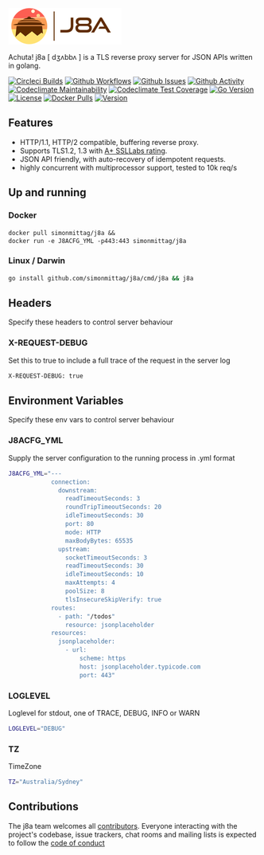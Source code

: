 ![](images/j8a.png)

Achuta! j8a [ dʒʌbbʌ ] is a TLS reverse proxy server for JSON APIs written in golang.

[![Circleci Builds](https://circleci.com/gh/simonmittag/j8a.svg?style=shield)](https://circleci.com/gh/simonmittag/j8a)
[![Github Workflows](https://github.com/simonmittag/j8a/workflows/Go/badge.svg)](https://github.com/simonmittag/j8a/actions)
[![Github Issues](https://img.shields.io/github/issues/simonmittag/j8a)](https://github.com/simonmittag/j8a/issues)
[![Github Activity](https://img.shields.io/github/commit-activity/m/simonmittag/j8a)](https://img.shields.io/github/commit-activity/m/simonmittag/j8a)  
[![Codeclimate Maintainability](https://api.codeclimate.com/v1/badges/326d3c304e32645811c8/maintainability)](https://codeclimate.com/github/simonmittag/jabba/maintainability)
[![Codeclimate Test Coverage](https://api.codeclimate.com/v1/badges/326d3c304e32645811c8/test_coverage)](https://codeclimate.com/github/simonmittag/jabba/code)
[![Go Version](https://img.shields.io/github/go-mod/go-version/simonmittag/j8a)](https://img.shields.io/github/go-mod/go-version/simonmittag/j8a)
[![License](https://img.shields.io/badge/License-Apache%202.0-blue.svg)](https://opensource.org/licenses/Apache-2.0)
[![Docker Pulls](https://img.shields.io/docker/pulls/simonmittag/j8a)](https://hub.docker.com/repository/docker/simonmittag/j8a)
[![Version](https://img.shields.io/docker/v/simonmittag/j8a/0.6.14)](https://hub.docker.com/repository/docker/simonmittag/j8a)

## Features
* HTTP/1.1, HTTP/2 compatible, buffering reverse proxy.
* Supports TLS1.2, 1.3 with [A+ SSLLabs rating](https://www.ssllabs.com/ssltest/analyze.html?d=j8a.io).
* JSON API friendly, with auto-recovery of idempotent requests.
* highly concurrent with multiprocessor support, tested to 10k req/s

## Up and running
### Docker
```
docker pull simonmittag/j8a &&
docker run -e J8ACFG_YML -p443:443 simonmittag/j8a
```

### Linux / Darwin
```bash
go install github.com/simonmittag/j8a/cmd/j8a && j8a
```

## Headers
Specify these headers to control server behaviour

### X-REQUEST-DEBUG
Set this to true to include a full trace of the request in the server log

```bash
X-REQUEST-DEBUG: true
```

## Environment Variables
Specify these env vars to control server behaviour

### J8ACFG_YML
Supply the server configuration to the running process in .yml format

```bash
J8ACFG_YML="---
            connection:
              downstream:
                readTimeoutSeconds: 3
                roundTripTimeoutSeconds: 20
                idleTimeoutSeconds: 30
                port: 80
                mode: HTTP
                maxBodyBytes: 65535
              upstream:
                socketTimeoutSeconds: 3
                readTimeoutSeconds: 30
                idleTimeoutSeconds: 10
                maxAttempts: 4
                poolSize: 8
                tlsInsecureSkipVerify: true
            routes:
              - path: "/todos"
                resource: jsonplaceholder
            resources:
              jsonplaceholder:
                - url:
                    scheme: https
                    host: jsonplaceholder.typicode.com
                    port: 443"
```

### LOGLEVEL
Loglevel for stdout, one of TRACE, DEBUG, INFO or WARN

```bash
LOGLEVEL="DEBUG"
```

### TZ
TimeZone

```bash
TZ="Australia/Sydney"
```

## Contributions
The j8a team welcomes all [contributors](https://github.com/simonmittag/j8a/blob/master/CONTRIBUTING.md). Everyone interacting with the project's codebase, issue trackers, chat rooms and mailing lists
is expected to follow the [code of conduct](https://github.com/simonmittag/j8a/blob/master/CODE_OF_CONDUCT.md)
